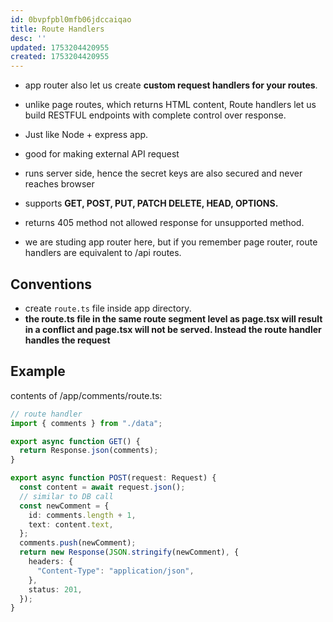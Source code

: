 ```yaml
---
id: 0bvpfpbl0mfb06jdccaiqao
title: Route Handlers
desc: ''
updated: 1753204420955
created: 1753204420955
---
```

- app router also let us create **custom request handlers for your routes**.
- unlike page routes, which returns HTML content, Route handlers let us build RESTFUL endpoints with complete control over response.
- Just like Node + express app.
- good for making external API request
- runs server side, hence the secret keys are also secured and never reaches browser
- supports **GET, POST, PUT, PATCH DELETE, HEAD, OPTIONS.**
- returns 405 method not allowed response for unsupported method.

- we are studing app router here, but if you remember page router, route handlers are equivalent to /api routes.

## Conventions
- create  `route.ts` file inside app directory.
- **the route.ts file in the same route segment level as page.tsx will result in a conflict and page.tsx will not be served. Instead the route handler handles the request**


## Example
contents of /app/comments/route.ts:

```ts
// route handler
import { comments } from "./data";

export async function GET() {
  return Response.json(comments);
}

export async function POST(request: Request) {
  const content = await request.json();
  // similar to DB call
  const newComment = {
    id: comments.length + 1,
    text: content.text,
  };
  comments.push(newComment);
  return new Response(JSON.stringify(newComment), {
    headers: {
      "Content-Type": "application/json",
    },
    status: 201,
  });
}


```
